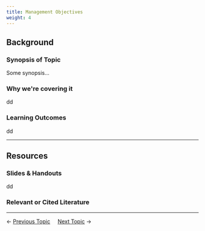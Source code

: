 ```yaml
---
title: Management Objectives
weight: 4
---
```


## Background

### Synopsis of Topic
Some synopsis...

### Why we're covering it
dd

### Learning Outcomes
dd

------
## Resources

### Slides & Handouts
dd

### Relevant or Cited Literature



----
← [Previous Topic](3_Assessing_Condition)      &nbsp;&nbsp;&nbsp;          [Next Topic](4_Management_Objectives) →